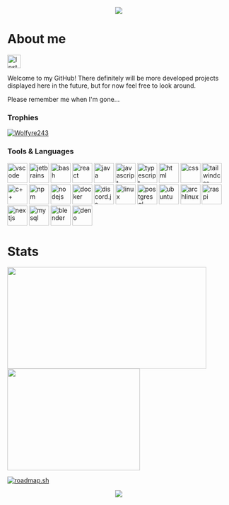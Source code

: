 <p align="center"><img src="https://capsule-render.vercel.app/api?type=waving&color=gradient&customColorList=0,2,2,5,30&height=250&section=header&text=Hello%20There!&fontSize=90&animation=twinkling" /></p>

<h1>About me</h1>
<div>
  <a href="https://www.instagram.com/full_of.junk?igsh=MXIwdHY1OGN1aXRyZQ=="> <img src="https://cdn2.iconfinder.com/data/icons/social-media-2285/512/1_Instagram_colored_svg_1-256.png" alt="Insta" width="30" height="30"/> </a>
</div>

<p>Welcome to my GitHub! There definitely will be more developed projects displayed here in the future, but for now feel free to look around.</p>
<p>Please remember me when I'm gone...</p>

<h3>Trophies</h3>
<p align="left"> <a href="https://github.com/ryo-ma/github-profile-trophy"><img src="https://github-profile-trophy.vercel.app/?username=Wolfyre243&theme=onedark" alt="Wolfyre243" /></a> </p>

<h3>Tools & Languages</h3>
<div>
  <img src="https://cdn.jsdelivr.net/gh/devicons/devicon/icons/vscode/vscode-original.svg" alt="vscode" width="45" height="45"/>
  <img src="https://cdn.jsdelivr.net/gh/devicons/devicon@latest/icons/jetbrains/jetbrains-original.svg" alt="jetbrains" width="45" height="45"/>
  <img src="https://cdn.jsdelivr.net/gh/devicons/devicon/icons/bash/bash-original.svg" alt="bash" width="45" height="45"/>
  <img src="https://cdn.jsdelivr.net/gh/devicons/devicon@latest/icons/react/react-original.svg" alt="react" width="45" height="45" />
  <img src="https://cdn.jsdelivr.net/gh/devicons/devicon@latest/icons/java/java-original-wordmark.svg" alt="java" width="45" height="45" />
  <img src="https://cdn.jsdelivr.net/gh/devicons/devicon@latest/icons/javascript/javascript-original.svg" alt="javascript" width="45" height="45" />
  <img src="https://cdn.jsdelivr.net/gh/devicons/devicon@latest/icons/typescript/typescript-original.svg" alt="typescript" width="45" height="45" />
  <img src="https://cdn.jsdelivr.net/gh/devicons/devicon@latest/icons/html5/html5-original-wordmark.svg" alt="html" width="45" height="45" />
  <img src="https://cdn.jsdelivr.net/gh/devicons/devicon@latest/icons/css3/css3-original-wordmark.svg" alt="css" width="45" height="45" />
  <img src="https://cdn.jsdelivr.net/gh/devicons/devicon@latest/icons/tailwindcss/tailwindcss-original-wordmark.svg" alt="tailwindcss" width="45" height="45" />
  <img src="https://cdn.jsdelivr.net/gh/devicons/devicon@latest/icons/cplusplus/cplusplus-original.svg" alt="c++" width="45" height="45" />
  <img src="https://cdn.jsdelivr.net/gh/devicons/devicon@latest/icons/npm/npm-original-wordmark.svg" alt="npm" width="45" height="45" />
  <img src="https://cdn.jsdelivr.net/gh/devicons/devicon@latest/icons/nodejs/nodejs-plain-wordmark.svg" alt="nodejs" width="45" height="45" />
  <img src="https://cdn.jsdelivr.net/gh/devicons/devicon@latest/icons/docker/docker-plain-wordmark.svg" alt="docker" width="45" height="45" />
  <img src="https://cdn.jsdelivr.net/gh/devicons/devicon@latest/icons/discordjs/discordjs-original-wordmark.svg" alt="discord.js" width="45" height="45" />
  <img src="https://cdn.jsdelivr.net/gh/devicons/devicon@latest/icons/linux/linux-original.svg" alt="linux" width="45" height="45" />
  <img src="https://cdn.jsdelivr.net/gh/devicons/devicon@latest/icons/postgresql/postgresql-plain-wordmark.svg" alt="postgresql" width="45" height="45" />
  <img src="https://cdn.jsdelivr.net/gh/devicons/devicon@latest/icons/ubuntu/ubuntu-original.svg" alt="ubuntu" width="45" height="45" />
  <img src="https://cdn.jsdelivr.net/gh/devicons/devicon@latest/icons/archlinux/archlinux-original.svg" alt="archlinux" width="45" height="45" />
  <img src="https://cdn.jsdelivr.net/gh/devicons/devicon@latest/icons/raspberrypi/raspberrypi-original.svg" alt="raspi" width="45" height="45" />
  <img src="https://cdn.jsdelivr.net/gh/devicons/devicon@latest/icons/nextjs/nextjs-original.svg" alt="nextjs" width="45" height="45" />
  <img src="https://cdn.jsdelivr.net/gh/devicons/devicon@latest/icons/mysql/mysql-original-wordmark.svg" alt="mysql" width="45" height="45" />
  <img src="https://cdn.jsdelivr.net/gh/devicons/devicon@latest/icons/blender/blender-original.svg" alt="blender" width="45" height="45" />
  <img src="https://cdn.jsdelivr.net/gh/devicons/devicon@latest/icons/denojs/denojs-original.svg" alt="deno" width="45" height="45" />
          
          
          
          
          
          
          
  
          
</div>

<h1>Stats</h1>
<p> 
  <a href="https://github.com/anuraghazra/github-readme-stats"> <img src="https://github-readme-stats.vercel.app/api?username=wolfyre243&show_icons=true&theme=dark" width="450" height="230" /> </a>
  <a href="https://github.com/anuraghazra/github-readme-stats"> <img src="https://github-readme-stats.vercel.app/api/top-langs/?username=wolfyre243&layout=donut&theme=dark" width="300" height="230"/> </a>
</p>
<a href="https://roadmap.sh"><img src="https://roadmap.sh/card/wide/65ff98926deb533d6e1e7813?variant=dark" alt="roadmap.sh"/></a>

<p align="center"><img src="https://capsule-render.vercel.app/api?type=waving&color=gradient&customColorList=0,2,2,5,30&section=footer" /></p>




